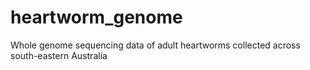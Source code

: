 # heartworm_genome
Whole genome sequencing data of adult heartworms collected across south-eastern Australia

